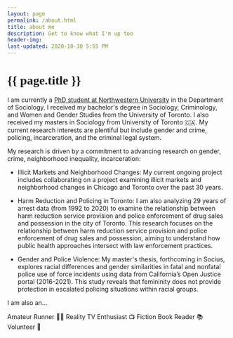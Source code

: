```yaml
---
layout: page
permalink: /about.html
title: about me
description: Get to know what I'm up too
header-img: 
last-updated: 2020-10-30 5:55 PM
---
```


<h1 class="mx-auto" style="font-family:Georgia;">{{ page.title }}</h1>

I am currently a  <a href="https://sociology.northwestern.edu/people/graduate-students/profiles/taylor-domingos.html">PhD student at Northwestern University</a> in the Department of Sociology. I received my bachelor's degree in Sociology, Criminology, and Women and Gender Studies from the University of Toronto. I also received my masters in Sociology from University of Toronto 🇨🇦. My current research interests are plentiful but include gender and crime, policing, incarceration, and the criminal legal system. 

My research is driven by a commitment to advancing research on gender, crime, neighborhood inequality, incarceration:

- Illicit Markets and Neighborhood Changes: My current ongoing project includes collaborating on a project examining illicit markets and neighborhood changes in Chicago and Toronto over the past 30 years. 

- Harm Reduction and Policing in Toronto: I am also analyzing 29 years of arrest data (from 1992 to 2020) to examine the relationship between harm reduction service provision and police enforcement of drug sales and possession in the city of Toronto. This research focuses on the relationship between harm reduction service provision and police enforcement of drug sales and possession, aiming to understand how public health approaches intersect with law enforcement practices.

- Gender and Police Violence: My master's thesis, forthcoming in Socius, explores racial differences and gender similarities in fatal and nonfatal police use of force incidents using data from California’s Open Justice portal (2016-2021). This study reveals that femininity does not provide protection in escalated policing situations within racial groups.

I am also an...

Amateur Runner 🏃‍♂️
Reality TV Enthusiast 📺
Fiction Book Reader 📚
Volunteer 🤝